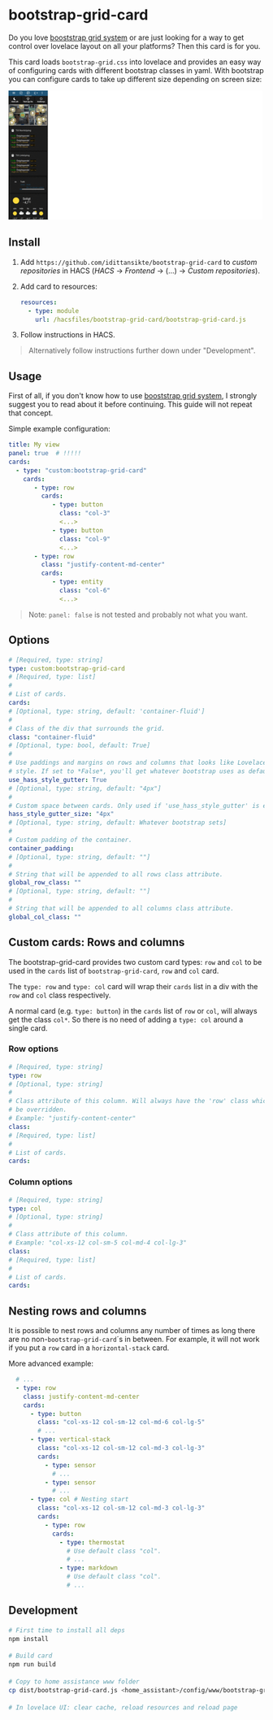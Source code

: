 bootstrap-grid-card
===================

Do you love [booststrap grid system](https://getbootstrap.com/docs/5.0/layout/grid/) or are just
looking for a way to get control over lovelace layout on all your platforms? Then this card is for
you.

This card loads `bootstrap-grid.css` into lovelace and provides an easy way of configuring cards
with different bootstrap classes in yaml. With bootstrap you can configure cards to take up
different size depending on screen size:

![](lovelace.gif)

## Install

1. Add `https://github.com/idittansikte/bootstrap-grid-card` to *custom repositories* in HACS
   (*HACS* -> *Frontend* -> (...) -> *Custom repositories*).
2. Add card to resources:

    ```yaml
    resources:
      - type: module
        url: /hacsfiles/bootstrap-grid-card/bootstrap-grid-card.js
    ```
3. Follow instructions in HACS.

> Alternatively follow instructions further down under "Development".

## Usage

First of all, if you don't know how to use [booststrap grid
system](https://getbootstrap.com/docs/5.0/layout/grid/), I strongly suggest you to read about it
before continuing. This guide will not repeat that concept.

Simple example configuration:

```yaml
title: My view
panel: true  # !!!!!
cards:
  - type: "custom:bootstrap-grid-card"
    cards:
       - type: row
         cards:
            - type: button
              class: "col-3"
              <...>
            - type: button
              class: "col-9"
              <...>
       - type: row
         class: "justify-content-md-center"
         cards:
            - type: entity
              class: "col-6"
              <...>
```

> Note: `panel: false` is not tested and probably not what you want.


## Options

```yaml
# [Required, type: string]
type: custom:bootstrap-grid-card
# [Required, type: list]
#
# List of cards.
cards:
# [Optional, type: string, default: 'container-fluid']
#
# Class of the div that surrounds the grid.
class: "container-fluid"
# [Optional, type: bool, default: True]
#
# Use paddings and margins on rows and columns that looks like Lovelace default
# style. If set to *False*, you'll get whatever bootstrap uses as default.
use_hass_style_gutter: True
# [Optional, type: string, default: "4px"]
#
# Custom space between cards. Only used if 'use_hass_style_gutter' is enabled.
hass_style_gutter_size: "4px"
# [Optional, type: string, default: Whatever bootstrap sets]
#
# Custom padding of the container.
container_padding:
# [Optional, type: string, default: ""]
#
# String that will be appended to all rows class attribute.
global_row_class: ""
# [Optional, type: string, default: ""]
#
# String that will be appended to all columns class attribute.
global_col_class: ""
```

## Custom cards: Rows and columns

The bootstrap-grid-card provides two custom card types: `row` and `col` to be used in the `cards`
list of `bootstrap-grid-card`, `row` and `col` card.

The `type: row` and `type: col` card will wrap their `cards` list in a div with the `row` and `col`
class respectively.

A normal card (e.g. `type: button`) in the `cards` list of `row` or `col`, will always get the class
`col*`. So there is no need of adding a `type: col` around a single card.


### Row options

```yaml
# [Required, type: string]
type: row
# [Optional, type: string]
#
# Class attribute of this column. Will always have the 'row' class which can't
# be overridden.
# Example: "justify-content-center"
class:
# [Required, type: list]
#
# List of cards.
cards:
```

### Column options

```yaml
# [Required, type: string]
type: col
# [Optional, type: string]
#
# Class attribute of this column.
# Example: "col-xs-12 col-sm-5 col-md-4 col-lg-3"
class:
# [Required, type: list]
#
# List of cards.
cards:
```

## Nesting rows and columns

It is possible to nest rows and columns any number of times as long there are no
non-`bootstrap-grid-card`´s in between. For example, it will not work if you put a `row` card in a
`horizontal-stack` card.

More advanced example:

```yaml
  # ...
  - type: row
    class: justify-content-md-center
    cards:
      - type: button
        class: "col-xs-12 col-sm-12 col-md-6 col-lg-5"
        # ...
      - type: vertical-stack
        class: "col-xs-12 col-sm-12 col-md-3 col-lg-3"
        cards:
          - type: sensor
            # ...
          - type: sensor
            # ...
      - type: col # Nesting start
        class: "col-xs-12 col-sm-12 col-md-3 col-lg-3"
        cards:
          - type: row
            cards:
              - type: thermostat
                # Use default class "col".
                # ...
              - type: markdown
                # Use default class "col".
                # ...

```

## Development

```bash
# First time to install all deps
npm install

# Build card
npm run build

# Copy to home assistance www folder
cp dist/bootstrap-grid-card.js <home_assistant>/config/www/bootstrap-grid-card.js

# In lovelace UI: clear cache, reload resources and reload page
```
